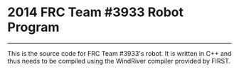 2014 FRC Team #3933 Robot Program
===================================
---------------------------------
This is the source code for FRC Team #3933's robot. It is written in C++ and thus needs to be compiled using the WindRiver compiler provided by FIRST.
